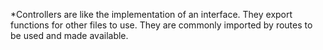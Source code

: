 *Controllers are like the implementation of an interface. They export functions for other files to use. They are commonly imported by routes to be used and made available.

